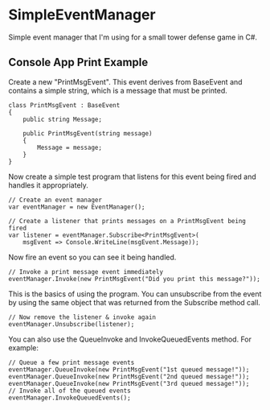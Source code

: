 # SimpleEventManager
Simple event manager that I'm using for a small tower defense game in C#.

## Console App Print Example

Create a new "PrintMsgEvent". This event derives from BaseEvent and contains a simple string, which is a message that must be printed.

```
class PrintMsgEvent : BaseEvent
{
    public string Message;

    public PrintMsgEvent(string message)
    {
        Message = message;
    }
}
```

Now create a simple test program that listens for this event being fired and handles it appropriately.

```
// Create an event manager
var eventManager = new EventManager();

// Create a listener that prints messages on a PrintMsgEvent being fired
var listener = eventManager.Subscribe<PrintMsgEvent>(
    msgEvent => Console.WriteLine(msgEvent.Message));
```

Now fire an event so you can see it being handled.

```
// Invoke a print message event immediately
eventManager.Invoke(new PrintMsgEvent("Did you print this message?"));
```

This is the basics of using the program. You can unsubscribe from the event by using the same object that was returned from the Subscribe method call.

```
// Now remove the listener & invoke again
eventManager.Unsubscribe(listener);
```

You can also use the QueueInvoke and InvokeQueuedEvents method. For example:

```
// Queue a few print message events
eventManager.QueueInvoke(new PrintMsgEvent("1st queued message!"));
eventManager.QueueInvoke(new PrintMsgEvent("2nd queued message!"));
eventManager.QueueInvoke(new PrintMsgEvent("3rd queued message!"));
// Invoke all of the queued events
eventManager.InvokeQueuedEvents();
```

